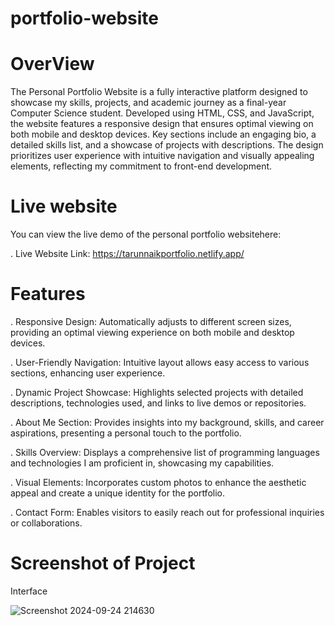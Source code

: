 # portfolio-website

# OverView

The Personal Portfolio Website is a fully interactive platform designed to showcase my skills, projects, and academic journey as a final-year Computer Science student. Developed using HTML, CSS, and JavaScript, the website features a responsive design that ensures optimal viewing on both mobile and desktop devices. Key sections include an engaging bio, a detailed skills list, and a showcase of projects with descriptions. The design prioritizes user experience with intuitive navigation and visually appealing elements, reflecting my commitment to front-end development.

# Live website

You can view the live demo of the personal portfolio websitehere:

. Live Website Link: https://tarunnaikportfolio.netlify.app/

# Features

. Responsive Design: Automatically adjusts to different screen sizes, providing an optimal viewing experience on both mobile and desktop devices.

. User-Friendly Navigation: Intuitive layout allows easy access to various sections, enhancing user experience.

. Dynamic Project Showcase: Highlights selected projects with detailed descriptions, technologies used, and links to live demos or repositories.

. About Me Section: Provides insights into my background, skills, and career aspirations, presenting a personal touch to the portfolio.

. Skills Overview: Displays a comprehensive list of programming languages and technologies I am proficient in, showcasing my capabilities.

. Visual Elements: Incorporates custom photos to enhance the aesthetic appeal and create a unique identity for the portfolio.

. Contact Form: Enables visitors to easily reach out for professional inquiries or collaborations.


# Screenshot of Project

Interface

![Screenshot 2024-09-24 214630](https://github.com/user-attachments/assets/7c3a3b56-875c-4ae5-8494-84b6b7946327)









